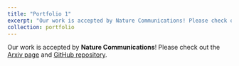 ```yaml
---
title: "Portfolio 1"
excerpt: "Our work is accepted by Nature Communications! Please check out the [Arxiv page](https://github.com/human-analysis/midas-shm) and [GitHub repository](https://github.com/human-analysis/midas-shm). <br/><img src='/files/portfolio/poster1.png'>"
collection: portfolio
---
```


Our work is accepted by <strong>Nature Communications</strong>! Please check out the [Arxiv page](https://arxiv.org/abs/2402.15492) and [GitHub repository](https://github.com/human-analysis/midas-shm).
